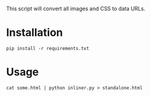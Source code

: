 This script will convert all images and CSS to data URLs.

# Installation

    pip install -r requirements.txt

# Usage

    cat some.html | python inliner.py > standalone.html
